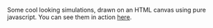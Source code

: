 Some cool looking simulations, drawn on an HTML canvas using pure javascript. You can see them in action [here](https://benmosheron.github.io/Jerry/).
